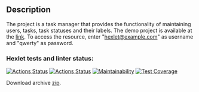 ## Description
The project is a task manager that provides the functionality of maintaining users, tasks, task statuses and their labels. The demo project is available at the [link](https://task-manager-mhos.onrender.com).
To access the resource, enter "hexlet@example.com" as username and "qwerty" as password.

### Hexlet tests and linter status:
[![Actions Status](https://github.com/sergi-Jr/java-project-99/actions/workflows/hexlet-check.yml/badge.svg)](https://github.com/sergi-Jr/java-project-99/actions)
[![Actions Status](https://github.com/sergi-Jr/java-project-99/actions/workflows/main.yml/badge.svg)](https://github.com/sergi-Jr/java-project-99/actions)
[![Maintainability](https://api.codeclimate.com/v1/badges/766db98f546e9b18f294/maintainability)](https://codeclimate.com/github/sergi-Jr/java-project-99/maintainability)
[![Test Coverage](https://api.codeclimate.com/v1/badges/766db98f546e9b18f294/test_coverage)](https://codeclimate.com/github/sergi-Jr/java-project-99/test_coverage)


Download archive [zip](https://github.com/sergi-Jr/java-project-99/archive/refs/heads/main.zip).   

